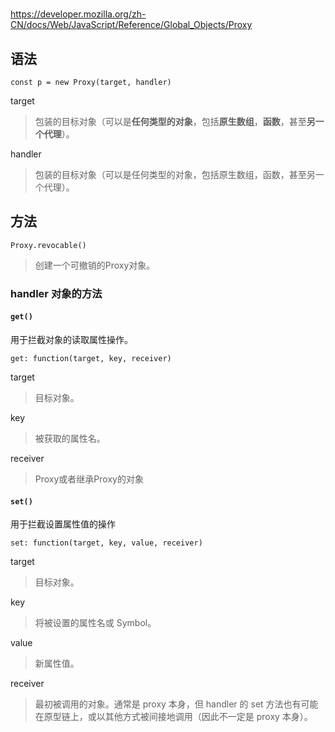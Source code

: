 #

<https://developer.mozilla.org/zh-CN/docs/Web/JavaScript/Reference/Global_Objects/Proxy>

## 语法

`const p = new Proxy(target, handler)`

target
>包装的目标对象（可以是**任何类型的对象**，包括**原生数组**，**函数**，甚至**另一个代理**）。

handler
>包装的目标对象（可以是任何类型的对象，包括原生数组，函数，甚至另一个代理）。

## 方法

`Proxy.revocable()`
>创建一个可撤销的Proxy对象。

### handler 对象的方法

#### `get()`

用于拦截对象的读取属性操作。

`get: function(target, key, receiver)`

target
>目标对象。

key
>被获取的属性名。

receiver
>Proxy或者继承Proxy的对象

#### `set()`

用于拦截设置属性值的操作

`set: function(target, key, value, receiver)`

target
>目标对象。

key
>将被设置的属性名或 Symbol。

value
>新属性值。

receiver
>最初被调用的对象。通常是 proxy 本身，但 handler 的 set 方法也有可能在原型链上，或以其他方式被间接地调用（因此不一定是 proxy 本身）。
